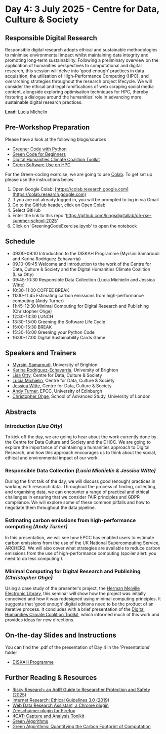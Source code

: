 # Day 4: 3 July 2025 - Centre for Data, Culture & Society

## Responsible Digital Research

Responsible digital research adopts ethical and sustainable methodologies to minimise environmental impact whilst maintaining data integrity and promoting long-term sustainability. Following a preliminary overview on the application of humanities perspectives to computational and digital research, this session will delve into ‘good enough’ practices in data acquisition, the utilisation of High-Performance Computing (HPC), and overarching strategies throughout the research project lifecycle. We will consider the ethical and legal ramifications of web scraping social media content, alongside exploring optimisation techniques for HPC, thereby fostering a dialogue around the humanities’ role in advancing more sustainable digital research practices. 

**Lead**: [Lucia Michelin](https://www.ed.ac.uk/profile/dr-lucia-michielin)

## Pre-Workshop Preparation

Please have a look at the following blogs/sources
- [Greener Code with Python](https://www.suso.academy/en/2023/03/13/green-coding-the-5-most-important-basics-for-sustainable-software-development-with-code-examples/)
- [Green Code for Beginners](https://arvid.tech/green-code-for-beginners/)
- [Digital Humanities Climate Coalition Toolkit](https://sas-dhrh.github.io/dhcc-toolkit/)
- [Green Software Use on HPC](https://carpentries-incubator.github.io/green-software-hpc/)
  
For the Green-coding exercise, we are going to use [Colab](https://colab.google/). To get set up please use the instructions below
1. Open Google Colab: [https://colab.research.google.com](https://colab.research.google.com)
2. If you are not already logged in, you will be prompted to log in via Gmail
3. Go to the GitHub header, click on Open Colab
4. Select GitHub
5. Enter the link to this repo 'https://github.com/kingsdigitallab/dh-rse-summer-school-2025'
6. Click on 'GreeningCodeExercise.ipynb' to open the notebook

## Schedule

- 09:00-09:10 Introduction to the DISKAH Programme (Myrsini Samaroudi and Karina Rodriguez Echavarria)
- 09.10-09:45 Welcome and introduction to the work of the Centre for Data, Culture & Society and the Digital Humanities Climate Coalition (Lisa Otty)
- 09:45-10:30 Responsible Data Collection (Lucia Michielin and Jessica Witte)
- 10:30-11:00 COFFEE BREAK
- 11:00-11:45 Estimating carbon emissions from high-performance computing (Andy Turner)
- 11:45-12:30 Minimal Computing for Digital Research and Publishing (Christopher Ohge)
- 12:30-13:30 LUNCH
- 13:30-15:00 Greening the Software Life Cycle
- 15:00-15:30 BREAK
- 15:30-16:00 Greening your Python Code
- 16:00-17:00 Digital Sustainability Cards Game
  
## Speakers and Trainers
- [Myrsini Samaroudi](https://research.brighton.ac.uk/en/persons/myrsini-samaroudi-2), University of Brighton
- [Karina Rodriguez-Echavarria](https://research.brighton.ac.uk/en/persons/karina-rodriguez-echavarria), University of Brighton
- [Lisa Otty](https://efi.ed.ac.uk/people/lisa-otty/), Centre for Data, Culture & Society
- [Lucia Michielin](https://efi.ed.ac.uk/people/lucia-michielin/), Centre for Data, Culture & Society
- [Jessica Witte](https://efi.ed.ac.uk/people/jessica-witte/), Centre for Data, Culture & Society
- [Andy Turner](https://www.epcc.ed.ac.uk/about-us/our-team/dr-andrew-turner), EPCC, University of Edinburgh
- [Christopher Ohge](https://christopherohge.com/), School of Advanced Study, University of London

## Abstracts
### Introduction *(Lisa Otty)*
To kick off the day, we are going to hear about the work currently done by the Centre for Data Culture and Society and the DHCC. We are going to explore the importance of maintaining a humanities approach to Digital Research, and how this approach encourages us to think about the social, ethical and environmental impact of our work.
  
### Responsible Data Collection  *(Lucia Michielin & Jessica Witte)*
During the first talk of the day, we will discuss good (enough) practices in working with research data. Throughout the process of finding, collecting, and organising data, we can encounter a range of practical and ethical challenges in ensuring that we consider FAIR principles and GDPR compliance. We will explore some of these common pitfalls and how to negotiate them throughout the data pipeline.
 
### Estimating carbon emissions from high-performance computing *(Andy Turner)*
In this presentation, we will see how EPCC has enabled users to estimate carbon emissions from the use of the UK National Supercomputing Service, ARCHER2. We will also cover what strategies are available to reduce carbon emissions from the use of high-performance computing (spoiler alert: you need to do less computing!).

### Minimal Computing for Digital Research and Publishing *(Christopher Ohge)*
Using a case study of the presenter’s project, the [Herman Melville Electronic Library](https://melville.electroniclibrary.org/), this seminar will show how the project was initially conceived and how it was redesigned using minimal computing principles. It suggests that ‘good enough’ digital editions need to be the product of an iterative process. It concludes with a brief presentation of the [Digital Humanities Climate Coalition Toolkit](https://sas-dhrh.github.io/dhcc-toolkit/), which informed much of this work and provides ideas for new directions.

## On-the-day Slides and Instructions
You can find the .pdf of the presentation of Day 4 in the 'Presentations' folder

- [DISKAH Programme](https://github.com/kingsdigitallab/dh-rse-summer-school-2025/blob/main/Day%204/Presentations/DISKAH_RSESummerSchool25.pdf)

## Further Reading & Resources
- [Risky Research: an AoIR Guide to Researcher Protection and Safety (2025)](https://tiara.org/wp-content/uploads/2025/04/AOIR-Risky-Research-Guide_2025.pdf)
- [Internet Research: Ethical Guidelines 3.0 (2019)​](https://aoir.org/reports/ethics3.pdf)
- [Web Data Research Assistant, a Chrome plugin](https://www.southampton.ac.uk/~lac/WebDataResearchAssistant/)
- [Zeeschuimer plugin for Firefox](https://github.com/digitalmethodsinitiative/zeeschuimer)
- [4CAT: Capture and Analysis Toolkit](https://4cat.nl/)
- [Green Algorithms](https://www.green-algorithms.org/)
- [Green Algorithms: Quantifying the Carbon Footprint of Computation](https://advanced.onlinelibrary.wiley.com/doi/10.1002/advs.202100707)
